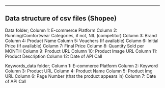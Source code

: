 ------------------------------------
Data structure of csv files (Shopee)
------------------------------------

Data folder;
Column 1: E-commerce Platform
Column 2: Running/Comfortwear Categories, if not, NIL (competitor)
Column 3: Brand
Column 4: Product Name
Column 5: Vouchers (If available)
Column 6: Initial Price (If available)
Column 7: Final Price 
Column 8: Quantity Sold per MONTH 
Column 9: Product URL
Column 10: Product Image URL
Column 11: Product Description
Column 12: Date of API Call

Keywords_data folder;
Column 1: E-commerce Platform
Column 2: Keyword
Column 3: Product URL
Column 4: Product Name
Column 5: Product Img URL
Column 6: Page Number (that the product appears in)
Column 7: Date of API Call
